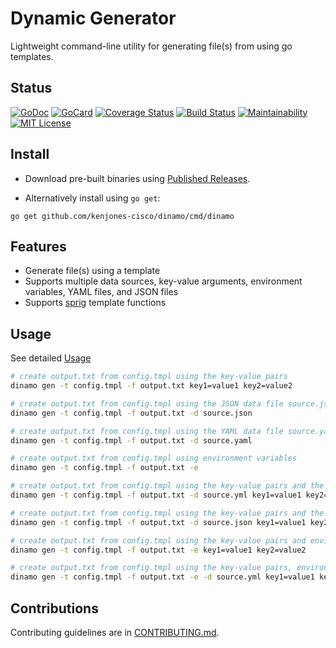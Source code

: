 # Dynamic Generator

Lightweight command-line utility for generating file(s) from using go templates.

## Status

[![GoDoc][1]][2]
[![GoCard][3]][4]
[![Coverage Status][5]][6]
[![Build Status][7]][8]
[![Maintainability][11]][12]
[![MIT License][9]][10]

[1]: https://godoc.org/github.com/kenjones-cisco/dinamo?status.svg
[2]: https://godoc.org/github.com/kenjones-cisco/dinamo
[3]: https://goreportcard.com/badge/kenjones-cisco/dinamo
[4]: https://goreportcard.com/report/github.com/kenjones-cisco/dinamo
[5]: https://coveralls.io/repos/github/kenjones-cisco/dinamo/badge.svg?branch=master
[6]: https://coveralls.io/github/kenjones-cisco/dinamo?branch=master
[7]: https://travis-ci.org/kenjones-cisco/dinamo.svg?branch=master
[8]: https://travis-ci.org/kenjones-cisco/dinamo
[9]: http://img.shields.io/badge/license-MIT-blue.svg?style=flat-square
[10]: https://github.com/kenjones-cisco/dinamo/blob/master/LICENSE
[11]: https://api.codeclimate.com/v1/badges/f26bf4e7607a7940d26b/maintainability
[12]: https://codeclimate.com/github/kenjones-cisco/dinamo/maintainability


## Install

- Download pre-built binaries using [Published Releases](https://github.com/kenjones-cisco/dinamo/releases).

- Alternatively install using `go get`:
```
go get github.com/kenjones-cisco/dinamo/cmd/dinamo
```

## Features

- Generate file(s) using a template
- Supports multiple data sources, key-value arguments, environment variables, YAML files, and JSON files
- Supports [sprig](http://masterminds.github.io/sprig) template functions


## Usage

See detailed [Usage](docs/usage/dinamo.md)

```bash
# create output.txt from config.tmpl using the key-value pairs
dinamo gen -t config.tmpl -f output.txt key1=value1 key2=value2

# create output.txt from config.tmpl using the JSON data file source.json
dinamo gen -t config.tmpl -f output.txt -d source.json

# create output.txt from config.tmpl using the YAML data file source.yaml
dinamo gen -t config.tmpl -f output.txt -d source.yaml

# create output.txt from config.tmpl using environment variables
dinamo gen -t config.tmpl -f output.txt -e

# create output.txt from config.tmpl using the key-value pairs and the YAML data file source.yml
dinamo gen -t config.tmpl -f output.txt -d source.yml key1=value1 key2=value2

# create output.txt from config.tmpl using the key-value pairs and the JSON data file source.json
dinamo gen -t config.tmpl -f output.txt -d source.json key1=value1 key2=value2

# create output.txt from config.tmpl using the key-value pairs and environment variables
dinamo gen -t config.tmpl -f output.txt -e key1=value1 key2=value2

# create output.txt from config.tmpl using the key-value pairs, environment variables, and the YAML data file source.yml
dinamo gen -t config.tmpl -f output.txt -e -d source.yml key1=value1 key2=value2
```

## Contributions

Contributing guidelines are in [CONTRIBUTING.md](CONTRIBUTING.md).
